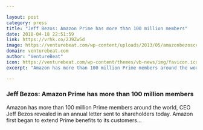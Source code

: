 ```yaml
---

layout: post
category: press
title: "Jeff Bezos: Amazon Prime has more than 100 million members"
date: 2018-04-18 22:51:59
link: https://vrhk.co/2J9Zw5d
image: https://venturebeat.com/wp-content/uploads/2013/05/amazonbezoscc.jpg?fit=1024%2C836&strip=all
domain: venturebeat.com
author: "VentureBeat"
icon: https://venturebeat.com/wp-content/themes/vb-news/img/favicon.ico
excerpt: "Amazon has more than 100 million Prime members around the world, CEO Jeff Bezos revealed in an annual letter sent to shareholders today. Amazon first began to extend Prime benefits to its customers…"

---
```


### Jeff Bezos: Amazon Prime has more than 100 million members

Amazon has more than 100 million Prime members around the world, CEO Jeff Bezos revealed in an annual letter sent to shareholders today. Amazon first began to extend Prime benefits to its customers…